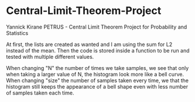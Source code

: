 # Central-Limit-Theorem-Project
Yannick Kirane PETRUS - Central Limit Theorem Project for Probability and Statistics

At first, the lists are created as wanted and I am using the sum for L2 instead of the mean.
Then the code is stored inside a function to be run and tested with multiple different values.

When changing "N" the number of times we take samples, we see that only when taking a larger value of N, the histogram look more like a bell curve.
When changing "size" the number of samples taken every time, we that the histogram still keeps the appearance of a bell shape even with less number of samples taken each time.
